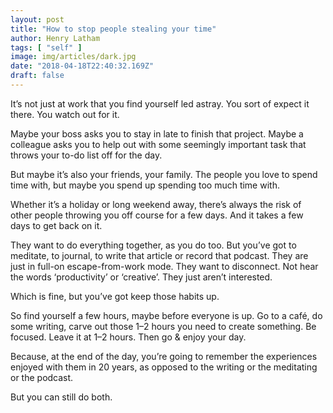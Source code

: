 ```yaml
---
layout: post
title: "How to stop people stealing your time"
author: Henry Latham
tags: [ "self" ]
image: img/articles/dark.jpg
date: "2018-04-18T22:40:32.169Z"
draft: false
---
```



It’s not just at work that you find yourself led astray. You sort of expect it there. You watch out for it.

Maybe your boss asks you to stay in late to finish that project. Maybe a colleague asks you to help out with some seemingly important task that throws your to-do list off for the day.


But maybe it’s also your friends, your family. The people you love to spend time with, but maybe you spend up spending too much time with.

Whether it’s a holiday or long weekend away, there’s always the risk of other people throwing you off course for a few days. And it takes a few days to get back on it.

They want to do everything together, as you do too. But you’ve got to meditate, to journal, to write that article or record that podcast. They are just in full-on escape-from-work mode. They want to disconnect. Not hear the words ‘productivity’ or ‘creative’. They just aren’t interested.

Which is fine, but you’ve got keep those habits up.


So find yourself a few hours, maybe before everyone is up. Go to a café, do some writing, carve out those 1–2 hours you need to create something. Be focused. Leave it at 1–2 hours. Then go & enjoy your day.

Because, at the end of the day, you’re going to remember the experiences enjoyed with them in 20 years, as opposed to the writing or the meditating or the podcast.

But you can still do both.
